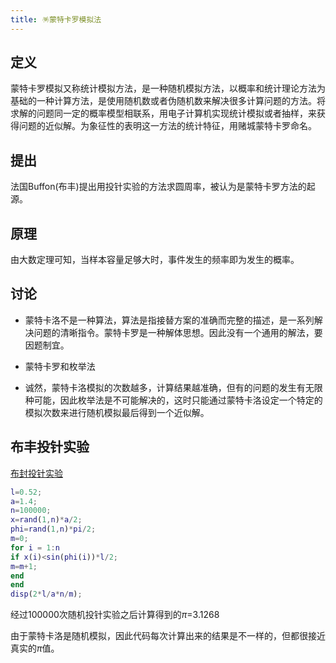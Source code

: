 ```yaml
---
title: 🪅蒙特卡罗模拟法
---
```


## 定义

蒙特卡罗模拟又称统计模拟方法，是一种随机模拟方法，以概率和统计理论方法为基础的一种计算方法，是使用随机数或者伪随机数来解决很多计算问题的方法。将求解的问题同一定的概率模型相联系，用电子计算机实现统计模拟或者抽样，来获得问题的近似解。为象征性的表明这一方法的统计特征，用赌城蒙特卡罗命名。

## 提出

法国Buffon(布丰)提出用投针实验的方法求圆周率，被认为是蒙特卡罗方法的起源。

## 原理

由大数定理可知，当样本容量足够大时，事件发生的频率即为发生的概率。

## 讨论

- 蒙特卡洛不是一种算法，算法是指接替方案的准确而完整的描述，是一系列解决问题的清晰指令。蒙特卡罗是一种解体思想。因此没有一个通用的解法，要因题制宜。

- 蒙特卡罗和枚举法
- 诚然，蒙特卡洛模拟的次数越多，计算结果越准确，但有的问题的发生有无限种可能，因此枚举法是不可能解决的，这时只能通过蒙特卡洛设定一个特定的模拟次数来进行随机模拟最后得到一个近似解。

## 布丰投针实验

[布封投针实验](https://baike.baidu.com/item/%E8%92%B2%E4%B8%B0%E6%8A%95%E9%92%88%E9%97%AE%E9%A2%98/10876943)

```matlab
l=0.52;
a=1.4;
n=100000;
x=rand(1,n)*a/2;
phi=rand(1,n)*pi/2;
m=0;
for i = 1:n
if x(i)<sin(phi(i))*l/2;
m=m+1;
end
end
disp(2*l/a*n/m);
```

经过100000次随机投针实验之后计算得到的$\pi$=3.1268

由于蒙特卡洛是随机模拟，因此代码每次计算出来的结果是不一样的，但都很接近真实的$\pi$值。
